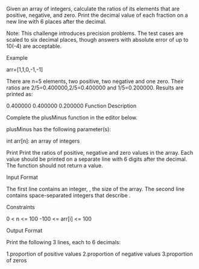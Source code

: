 Given an array of integers, calculate the ratios of its elements that are positive, negative, and zero. Print the decimal value of each fraction on a new line with 6 places after the decimal.

Note: This challenge introduces precision problems. The test cases are scaled to six decimal places, though answers with absolute error of up to 10(-4) are acceptable.

Example

arr=[1,1,0,-1,-1]

There are n=5 elements, two positive, two negative and one zero. Their ratios are 2/5=0.400000,2/5=0.400000 and 1/5=0.200000. Results are printed as:

0.400000
0.400000
0.200000
Function Description

Complete the plusMinus function in the editor below.

plusMinus has the following parameter(s):

int arr[n]: an array of integers

Print
Print the ratios of positive, negative and zero values in the array. Each value should be printed on a separate line with 6 digits after the decimal. The function should not return a value.

Input Format

The first line contains an integer, , the size of the array.
The second line contains space-separated integers that describe .

Constraints

0 < n <= 100
-100 <= arr[i] <= 100

Output Format

Print the following 3 lines, each to 6 decimals:

1.proportion of positive values
2.proportion of negative values
3.proportion of zeros
